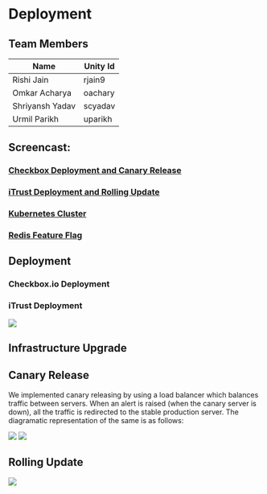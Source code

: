 # Deployment


## Team Members

| Name | Unity Id |
| --- | --- |
| Rishi Jain | rjain9 |
| Omkar Acharya | oachary |
| Shriyansh Yadav | scyadav |
| Urmil Parikh | uparikh |

## Screencast:  

### [Checkbox Deployment and Canary Release]()  
### [iTrust Deployment and Rolling Update]() 
### [Kubernetes Cluster]()
### [Redis Feature Flag]()

## Deployment

### Checkbox.io Deployment

### iTrust Deployment

<img src="https://github.ncsu.edu/rjain9/CSC519DevOps-Project/blob/Deployment/images/iTrustDeployment.png">

## Infrastructure Upgrade


## Canary Release
We implemented canary releasing by using a load balancer which balances traffic between servers. When an alert is raised (when the canary server is down), all the traffic is redirected to the stable production server. The diagramatic representation of the same is as follows:

<img src="https://github.ncsu.edu/rjain9/CSC519DevOps-Project/blob/Deployment/images/Canary1.png">

<img src="https://github.ncsu.edu/rjain9/CSC519DevOps-Project/blob/Deployment/images/Canary2.png">

## Rolling Update

<img src="https://github.ncsu.edu/rjain9/CSC519DevOps-Project/blob/Deployment/images/rollingUpdate.png">
